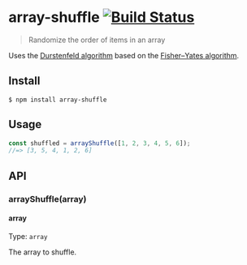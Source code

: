 # array-shuffle [![Build Status](https://travis-ci.org/sindresorhus/array-shuffle.svg?branch=master)](https://travis-ci.org/sindresorhus/array-shuffle)

> Randomize the order of items in an array

Uses the [Durstenfeld algorithm](https://en.wikipedia.org/wiki/Fisher%E2%80%93Yates_shuffle#The_modern_algorithm) based on the [Fisher–Yates algorithm](https://en.wikipedia.org/wiki/Fisher%E2%80%93Yates_shuffle).

## Install

```
$ npm install array-shuffle
```

## Usage

```js
const shuffled = arrayShuffle([1, 2, 3, 4, 5, 6]);
//=> [3, 5, 4, 1, 2, 6]
```

## API

### arrayShuffle(array)

#### array

Type: `array`

The array to shuffle.
